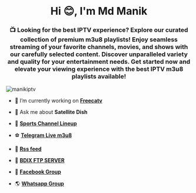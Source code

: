 <div class="separator" style="clear: both;"><a href="https://blogger.googleusercontent.com/img/b/R29vZ2xl/AVvXsEhToUqDtUFd6Ny47NJwNX6I-8FYw9TrcsgooK3y6Ni85RD2g1jD3FLCKiu6oZsWzy9bY9X3LXfe48DnlpFcR_cPiMNC6N54_BLN7np8HwyHkwO5JSYmY1dZCTN2FfpMISYaKkgETmK-arB63R-Zy-dDjau5HEcyWbtjhOKPsM-PIXwLzJ2r2j8tMA/s1600/freecatv%20iptv%20m3u8.jpg" style="display: block; padding: 1em 0; text-align: center; "><img alt="" border="0" data-original-height="584" data-original-width="1001" src="https://blogger.googleusercontent.com/img/b/R29vZ2xl/AVvXsEhToUqDtUFd6Ny47NJwNX6I-8FYw9TrcsgooK3y6Ni85RD2g1jD3FLCKiu6oZsWzy9bY9X3LXfe48DnlpFcR_cPiMNC6N54_BLN7np8HwyHkwO5JSYmY1dZCTN2FfpMISYaKkgETmK-arB63R-Zy-dDjau5HEcyWbtjhOKPsM-PIXwLzJ2r2j8tMA/s1600/freecatv%20iptv%20m3u8.jpg"/></a></div>







<h1 align="center">Hi 😊, I'm Md Manik</h1>
<h3 align="center">📺 Looking for the best IPTV experience? Explore our curated collection of premium m3u8 playlists! Enjoy seamless streaming of your favorite channels, movies, and shows with our carefully selected content. Discover unparalleled variety and quality for your entertainment needs. Get started now and elevate your viewing experience with the best IPTV m3u8 playlists available!</h3>

<p align="left"> <img src="https://komarev.com/ghpvc/?username=manikiptv&label=Profile%20views&color=0e75b6&style=flat" alt="manikiptv" /> </p>

- 🔭 I’m currently working on [**Freecatv**](https://freecatv.blogspot.com/)


- 💬 Ask me about **Satellite Dish**


- 📡 [**Sports Channel Lineup**](https://freecatv.blogspot.com/search/label/Sports?max-results=10)
- ⚽ [**Telegram Live m3u8**](https://t.me/bdstream)
- 🤝 [**Rss feed**](https://freecatv.blogspot.com/p/sitemap_7.html)
- 🏏 [**BDIX FTP SERVER**](https://t.me/bdixftpiptv)
- 🌼 [**Facebook Group**](https://www.facebook.com/groups/freecatvcloud)
- 🌎 [**Whatsapp Group**](https://chat.whatsapp.com/H0mKsjcqR9Y9y23Y4UX5xE)
